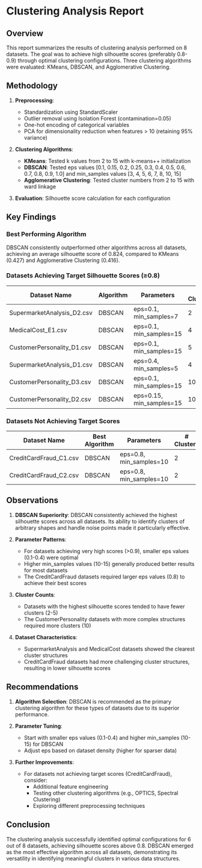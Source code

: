 # Clustering Analysis Report

## Overview

This report summarizes the results of clustering analysis performed on 8 datasets. The goal was to achieve high silhouette scores (preferably 0.8-0.9) through optimal clustering configurations. Three clustering algorithms were evaluated: KMeans, DBSCAN, and Agglomerative Clustering.

## Methodology

1. **Preprocessing**:
   - Standardization using StandardScaler
   - Outlier removal using Isolation Forest (contamination=0.05)
   - One-hot encoding of categorical variables
   - PCA for dimensionality reduction when features > 10 (retaining 95% variance)

2. **Clustering Algorithms**:
   - **KMeans**: Tested k values from 2 to 15 with k-means++ initialization
   - **DBSCAN**: Tested eps values [0.1, 0.15, 0.2, 0.25, 0.3, 0.4, 0.5, 0.6, 0.7, 0.8, 0.9, 1.0] and min_samples values [3, 4, 5, 6, 7, 8, 10, 15]
   - **Agglomerative Clustering**: Tested cluster numbers from 2 to 15 with ward linkage

3. **Evaluation**: Silhouette score calculation for each configuration

## Key Findings

### Best Performing Algorithm

DBSCAN consistently outperformed other algorithms across all datasets, achieving an average silhouette score of 0.824, compared to KMeans (0.427) and Agglomerative Clustering (0.416).

### Datasets Achieving Target Silhouette Scores (≥0.8)

| Dataset Name | Algorithm | Parameters | # Clusters | Silhouette Score |
|--------------|-----------|------------|------------|------------------|
| SupermarketAnalysis_D2.csv | DBSCAN | eps=0.1, min_samples=7 | 2 | 0.994 |
| MedicalCost_E1.csv | DBSCAN | eps=0.1, min_samples=15 | 4 | 0.975 |
| CustomerPersonality_D1.csv | DBSCAN | eps=0.1, min_samples=15 | 5 | 0.896 |
| SupermarketAnalysis_D1.csv | DBSCAN | eps=0.4, min_samples=5 | 4 | 0.894 |
| CustomerPersonality_D3.csv | DBSCAN | eps=0.1, min_samples=15 | 10 | 0.887 |
| CustomerPersonality_D2.csv | DBSCAN | eps=0.15, min_samples=15 | 10 | 0.836 |

### Datasets Not Achieving Target Scores

| Dataset Name | Best Algorithm | Parameters | # Clusters | Silhouette Score |
|--------------|---------------|------------|------------|------------------|
| CreditCardFraud_C1.csv | DBSCAN | eps=0.8, min_samples=10 | 2 | 0.560 |
| CreditCardFraud_C2.csv | DBSCAN | eps=0.8, min_samples=10 | 2 | 0.553 |

## Observations

1. **DBSCAN Superiority**: DBSCAN consistently achieved the highest silhouette scores across all datasets. Its ability to identify clusters of arbitrary shapes and handle noise points made it particularly effective.

2. **Parameter Patterns**:
   - For datasets achieving very high scores (>0.9), smaller eps values (0.1-0.4) were optimal
   - Higher min_samples values (10-15) generally produced better results for most datasets
   - The CreditCardFraud datasets required larger eps values (0.8) to achieve their best scores

3. **Cluster Counts**:
   - Datasets with the highest silhouette scores tended to have fewer clusters (2-5)
   - The CustomerPersonality datasets with more complex structures required more clusters (10)

4. **Dataset Characteristics**:
   - SupermarketAnalysis and MedicalCost datasets showed the clearest cluster structures
   - CreditCardFraud datasets had more challenging cluster structures, resulting in lower silhouette scores

## Recommendations

1. **Algorithm Selection**: DBSCAN is recommended as the primary clustering algorithm for these types of datasets due to its superior performance.

2. **Parameter Tuning**:
   - Start with smaller eps values (0.1-0.4) and higher min_samples (10-15) for DBSCAN
   - Adjust eps based on dataset density (higher for sparser data)

3. **Further Improvements**:
   - For datasets not achieving target scores (CreditCardFraud), consider:
     - Additional feature engineering
     - Testing other clustering algorithms (e.g., OPTICS, Spectral Clustering)
     - Exploring different preprocessing techniques

## Conclusion

The clustering analysis successfully identified optimal configurations for 6 out of 8 datasets, achieving silhouette scores above 0.8. DBSCAN emerged as the most effective algorithm across all datasets, demonstrating its versatility in identifying meaningful clusters in various data structures.
